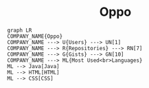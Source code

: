 <h1 align="center">Oppo</h1>

```mermaid
graph LR
COMPANY_NAME{Oppo}
COMPANY_NAME ---> U{Users} ---> UN[1]
COMPANY_NAME ---> R{Repositories} ---> RN[7]
COMPANY_NAME ---> G{Gists} ---> GN[10]
COMPANY_NAME ---> ML{Most Used<br>Languages}
ML --> Java[Java]
ML --> HTML[HTML]
ML --> CSS[CSS]
```
